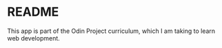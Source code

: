 # README

This app is part of the Odin Project curriculum, which I am taking to learn web development.


